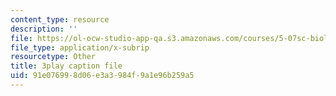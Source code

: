 ```yaml
---
content_type: resource
description: ''
file: https://ol-ocw-studio-app-qa.s3.amazonaws.com/courses/5-07sc-biological-chemistry-i-fall-2013/91e076998d06e3a3984f9a1e96b259a5_taCtV7gVKdI.srt
file_type: application/x-subrip
resourcetype: Other
title: 3play caption file
uid: 91e07699-8d06-e3a3-984f-9a1e96b259a5
---
```

